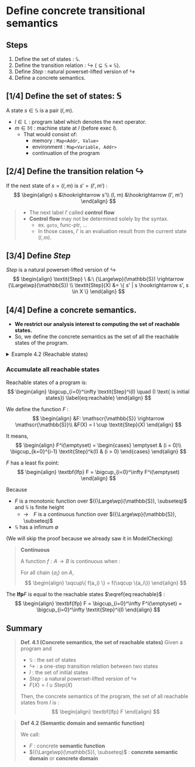 # Define concrete transitional semantics
## Steps
1. Define the set of states : $\mathbb{S}$.
2. Define the transition relation : $\hookrightarrow \ (\subseteq \mathbb{S} \times \mathbb{S})$.
3. Define $\textit{Step}$ : natural powerset-lifted version of $\hookrightarrow$
4. Define a concrete semantics.

## [1/4] Define the set of states: $\mathbb{S}$
A state $s \in \mathbb{S}$ is a pair $(l, m)$.
- $l \in \mathbb{L}$ : program label which denotes the next operator.
- $m \in \mathbb{M}$ : machine state at $l$ (before exec $l$).
    - That would consist of:
        - memory : `Map<Addr, Value>`
        - environment : `Map<Variable, Addr>`
        - continuation of the program

## [2/4] Define the transition relation $\hookrightarrow$
If the next state of $s = (l, m)$ is $s' = (l', m')$ :
$$
\begin{align}
    s &\hookrightarrow s'\\
    (l, m) &\hookrightarrow (l', m')
\end{align}
$$

> - The next label $l'$ called **control flow**
> - **Control flow** may not be determined solely by the syntax.
>     - ex. `goto`, func-ptr, ...
>     - In those cases, $l'$ is an evaluation result from the current state $(l, m)$.

## [3/4] Define $\textit{Step}$
$\textit{Step}$ is a natural powerset-lifted version of $\hookrightarrow$
$$
\begin{align}
    \textit{Step} \ &:\  {\Large\wp}(\mathbb{S}) \rightarrow {\Large\wp}(\mathbb{S}) \\
    \textit{Step}(X) &= \{ s' | s \hookrightarrow s', s \in X \}
\end{align}
$$

## [4/4] Define a concrete semantics.
- **We restrict our analysis interest to computing the set of reachable states.**
- So, we define the concrete semantics as the set of all the reachable states of the program.


<details style="background-color: var(--quote-bg);">
<summary>Example 4.2 (Reachable states)</summary>

Consider the program:

<div>
<div style="float:left; width:50%">

```py
# 0: (label)
input(x)
# 1
while (x <= 99)
    # 2
    x += 1
# 3
```

</div>

<div style="text-align:center">

![](./fig/ex4.1.drawio.svg)

</div>

</div>



Assumptions:
- Initial state : empty memory $\emptyset$
- Inputs are only 0, 99 and 100

Concrete semantics of the program is:
$$
\begin{align}
              & \{(0, \emptyset), (1, x \mapsto 100), (3, x \mapsto 100)\}\\
    \cup \quad& \{(0, \emptyset), (1, x \mapsto 99), (2, x \mapsto 99), (1, x \mapsto 100), (3, x \mapsto 100)\}\\
    \cup \quad& \{(0, \emptyset), (1, x \mapsto 0), (2, x \mapsto 0), (1, x \mapsto 1), \cdots, (1, x \mapsto 100), (3, x \mapsto 100)\}
\end{align}
$$

</details>


### Accumulate all reachable states
Reachable states of a program is:
$$
\begin{align}
    \bigcup_{i=0}^\infty \textit{Step}^i(I) \quad (I \text{ is initial states}) \label{eq:reachable}
\end{align}
$$

We define the function $F$ :
$$
\begin{align}
    &F: \mathscr{\mathbb{S}} \rightarrow \mathscr{\mathbb{S}}\\
    &F(X) = I \cup \textit{Step}(X)
\end{align}
$$

It means,
$$
\begin{align}
    F^i(\emptyset) =
        \begin{cases}
            \emptyset & (i = 0)\\
            \bigcup_{k=0}^{i-1} \textit{Step}^k(I) & (i > 0)
        \end{cases}
\end{align}
$$

$F$ has a least fix point:
$$
\begin{align}
    \textbf{lfp} F = \bigcup_{i=0}^\infty F^i(\emptyset)
\end{align}
$$

Because
- $F$ is a monotonic function over $({\Large\wp}(\mathbb{S}), \subseteq)$ and $\mathbb{S}$ is finite height
    - →　$F$ is a continuous function over $({\Large\wp}(\mathbb{S}), \subseteq)$
- $\mathbb{S}$ has a infimum $\emptyset$

(We will skip the proof because we already saw it in ModelChecking)

> **Continuous**
>
> A function $f : A \rightarrow B$ is continuous when :
>
> For all chain $\{ a_i \}$ on $A$,
> $$
> \begin{align}
>     \sqcup\{ f(a_i) \} = f(\sqcup \{a_i\})
> \end{align}
> $$


The $\textbf{lfp} F$ is equal to the reachable states $\eqref{eq:reachable}$ :
$$
\begin{align}
    \textbf{lfp} F = \bigcup_{i=0}^\infty F^i(\emptyset) = \bigcup_{i=0}^\infty \textit{Step}^i(I)
\end{align}
$$

## Summary
> **Def. 4.1 (Concrete semantics, the set of reachable states)**
> Given a program and
> - $\mathbb{S}$ : the set of states
> - $\hookrightarrow$ : a one-step transition relation between two states
> - $I$ : the set of initial states
> - $\textit{Step}$ : a natural powerset-lifted version of $\hookrightarrow$
> - $F(X) = I \cup \textit{Step}(X)$
>
> Then, the concrete semantics of the program, the set of all reachable states from $I$ is :
> $$
> \begin{align}
>     \textbf{lfp} F
> \end{align}
> $$

> **Def 4.2 (Semantic domain and semantic function)**
>
> We call:
> - $F$ : concrete **semantic function**
> - $({\Large\wp}(\mathbb{S}), \subseteq)$ : **concrete semantic domain** or **concrete domain**
